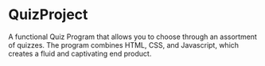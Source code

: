 # QuizProject

A functional Quiz Program that allows you to choose through an assortment of quizzes. The program combines HTML, CSS, and Javascript, which creates a fluid and captivating end product.
